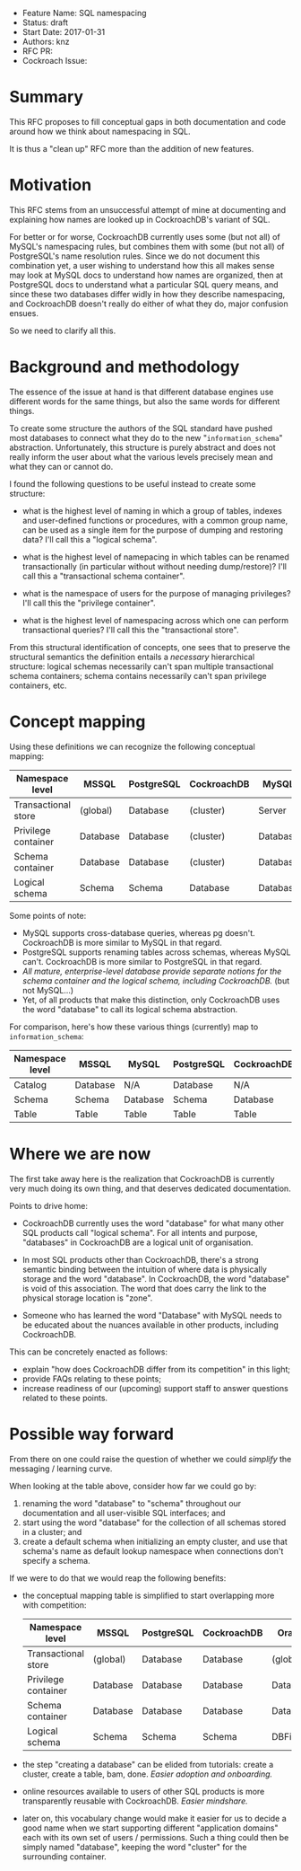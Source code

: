 - Feature Name: SQL namespacing
- Status: draft
- Start Date: 2017-01-31
- Authors: knz
- RFC PR: 
- Cockroach Issue: 

# Summary

This RFC proposes to fill conceptual gaps in both documentation and
code around how we think about namespacing in SQL.

It is thus a "clean up" RFC more than the addition of new features.

# Motivation

This RFC stems from an unsuccessful attempt of mine at documenting and
explaining how names are looked up in CockroachDB's variant of SQL.

For better or for worse, CockroachDB currently uses some (but not all)
of MySQL's namespacing rules, but combines them with some (but not
all) of PostgreSQL's name resolution rules. Since we do not document
this combination yet, a user wishing to understand how this all makes
sense may look at MySQL docs to understand how names are organized,
then at PostgreSQL docs to understand what a particular SQL query
means, and since these two databases differ widly in how they describe
namespacing, and CockroachDB doesn't really do either of what they do,
major confusion ensues.

So we need to clarify all this.

# Background and methodology

The essence of the issue at hand is that different database engines
use different words for the same things, but also the same words for
different things.

To create some structure the authors of the SQL standard have pushed
most databases to connect what they do to the new "`information_schema`"
abstraction. Unfortunately, this structure is purely abstract and
does not really inform the user about what the various levels
precisely mean and what they can or cannot do.

I found the following questions to be useful instead to create some structure:

- what is the highest level of naming in which a group of tables,
  indexes and user-defined functions or procedures, with a common
  group name, can be used as a single item for the purpose of dumping
  and restoring data?  I'll call this a "logical schema".

- what is the highest level of namepacing in which tables can be renamed transactionally
  (in particular without without needing dump/restore)?
  I'll call this a "transactional schema container".

- what is the namespace of users for the purpose of managing privileges?
  I'll call this the "privilege container".

- what is the highest level of namespacing across which one can
  perform transactional queries? I'll call this the "transactional
  store".

From this structural identification of concepts, one sees that to
preserve the structural semantics the definition entails a *necessary*
hierarchical structure: logical schemas necessarily can't span
multiple transactional schema containers; schema contains necessarily
can't span privilege containers, etc.

# Concept mapping

Using these definitions we can recognize the following conceptual mapping:

| Namespace level      | MSSQL    | PostgreSQL | CockroachDB | MySQL    | SQLLite  | Oracle     |
|----------------------|----------|------------|-------------|----------|----------|------------|
| Transactional store  | (global) | Database   | (cluster)   | Server   | Database | (global)   |
| Privilege container  | Database | Database   | (cluster)   | Database | N/A      | Database   |
| Schema container     | Database | Database   | (cluster)   | Database | Database | Database   |
| Logical schema       | Schema   | Schema     | Database    | Database | Database | DBFile     |

Some points of note:

- MySQL supports cross-database queries, whereas pg
  doesn't. CockroachDB is more similar to MySQL in that regard.
- PostgreSQL supports renaming tables across schemas, whereas
  MySQL can't. CockroachDB is more similar to PostgreSQL in that regard.
- *All mature, enterprise-level database provide separate notions for the schema container
  and the logical schema, including CockroachDB.* (but not MySQL...)
- Yet, of all products that make this distinction, only CockroachDB
  uses the word "database" to call its logical schema abstraction.

For comparison, here's how these various things (currently) map to `information_schema`:

| Namespace level      | MSSQL    | MySQL    | PostgreSQL | CockroachDB |
|----------------------|----------|----------|------------|-------------|
| Catalog              | Database | N/A      | Database   | N/A         |
| Schema               | Schema   | Database | Schema     | Database    |
| Table                | Table    | Table    | Table      | Table       |

# Where we are now

The first take away here is the realization that CockroachDB is
currently very much doing its own thing, and that deserves dedicated
documentation.

Points to drive home:

- CockroachDB currently uses the word "database" for what many other
  SQL products call "logical schema". For all intents and purpose,
  "databases" in CockroachDB are a logical unit of organisation.

- In most SQL products other than CockroachDB, there's a strong
  semantic binding between the intuition of where data is physically
  storage and the word "database". In CockroachDB, the word "database"
  is void of this association. The word that does carry the link to
  the physical storage location is "zone".

- Someone who has learned the word "Database" with MySQL needs to be
  educated about the nuances available in other products, including
  CockroachDB.

This can be concretely enacted as follows:

- explain "how does CockroachDB differ from its competition" in this light;
- provide FAQs relating to these points;
- increase readiness of our (upcoming) support staff to answer questions
  related to these points.

# Possible way forward

From there on one could raise the question of whether we could
*simplify* the messaging / learning curve.

When looking at the table above, consider how far we could go by:

1. renaming the word "database" to "schema" throughout our documentation
   and all user-visible SQL interfaces; and
2. start using the word "database" for the collection of all schemas
   stored in a cluster; and
3. create a default schema when initializing an empty cluster, and use that
   schema's name as default lookup namespace when connections don't specify a schema.

If we were to do that we would reap the following benefits:

-  the conceptual mapping table is simplified to start overlapping more with competition:

   | Namespace level      | MSSQL    | PostgreSQL | CockroachDB | Oracle     |
   |----------------------|----------|------------|-------------|------------|
   | Transactional store  | (global) | Database   | Database    | (global)   |
   | Privilege container  | Database | Database   | Database    | Database   |
   | Schema container     | Database | Database   | Database    | Database   |
   | Logical schema       | Schema   | Schema     | Schema      | DBFile     |

- the step "creating a database" can be elided from tutorials: create a cluster, create a table, bam, done. *Easier adoption and onboarding.*

- online resources available to users of other SQL products is more transparently reusable with CockroachDB. *Easier mindshare.*

- later on, this vocabulary change would make it easier for us to
  decide a good name when we start supporting different "application
  domains" each with its own set of users / permissions. Such a thing
  could then be simply named "database", keeping the word "cluster"
  for the surrounding container.

